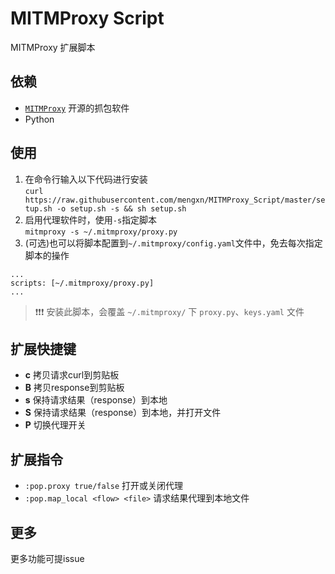 # MITMProxy Script
MITMProxy 扩展脚本


## 依赖
- [`MITMProxy`](https://mitmproxy.org/) 开源的抓包软件
- Python


## 使用
1. 在命令行输入以下代码进行安装  
`curl https://raw.githubusercontent.com/mengxn/MITMProxy_Script/master/setup.sh -o setup.sh -s && sh setup.sh`
2. 启用代理软件时，使用`-s`指定脚本  
`mitmproxy -s ~/.mitmproxy/proxy.py`
3. (可选)也可以将脚本配置到`~/.mitmproxy/config.yaml`文件中，免去每次指定脚本的操作  
```
...
scripts: [~/.mitmproxy/proxy.py]
...
```

> :exclamation::exclamation::exclamation: 安装此脚本，会覆盖 `~/.mitmproxy/` 下 `proxy.py`、`keys.yaml` 文件


## 扩展快捷键
- **c** 拷贝请求curl到剪贴板
- **B** 拷贝response到剪贴板
- **s** 保持请求结果（response）到本地
- **S** 保持请求结果（response）到本地，并打开文件
- **P** 切换代理开关


## 扩展指令
- `:pop.proxy true/false` 打开或关闭代理
- `:pop.map_local <flow> <file>` 请求结果代理到本地文件


## 更多
更多功能可提issue
